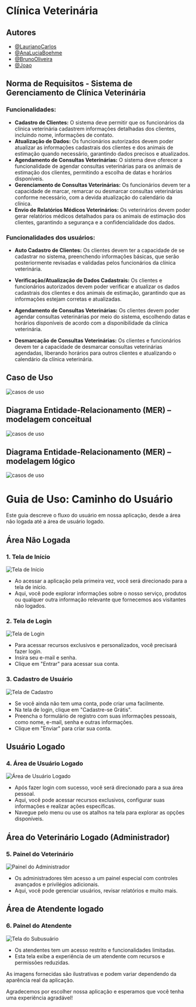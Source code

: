 
# Clínica Veterinária 

## Autores

- [@LaurianoCarlos](https://www.github.com/LaurianoCarlos)
- [@AnaLuciaBoehme](https://www.github.com/AnaLuciaBoehme)
- [@BrunoOliveira](https://www.github.com/LowNur)
- [@Joao](https://www.github.com/Joaovnb)


## Norma de Requisitos - Sistema de Gerenciamento de Clínica Veterinária

### Funcionalidades:
- **Cadastro de Clientes:** O sistema deve permitir que os funcionários da clínica veterinária cadastrem informações detalhadas dos clientes, incluindo nome, informações de contato.
- **Atualização de Dados:** Os funcionários autorizados devem poder atualizar as informações cadastrais dos clientes e dos animais de estimação quando necessário, garantindo dados precisos e atualizados.
- **Agendamento de Consultas Veterinárias:** O sistema deve oferecer a funcionalidade de agendar consultas veterinárias para os animais de estimação dos clientes, permitindo a escolha de datas e horários disponíveis.
- **Gerenciamento de Consultas Veterinárias:** Os funcionários devem ter a capacidade de marcar, remarcar ou desmarcar consultas veterinárias conforme necessário, com a devida atualização do calendário da clínica.
- **Envio de Relatórios Médicos Veterinários:** Os veterinários devem poder gerar relatórios médicos detalhados para os animais de estimação dos clientes, garantindo a segurança e a confidencialidade dos dados.

### Funcionalidades dos usuários: 
- **Auto Cadastro de Clientes:** Os clientes devem ter a capacidade de se cadastrar no sistema, preenchendo informações básicas, que serão posteriormente revisadas e validadas pelos funcionários da clínica veterinária.

- **Verificação/Atualização de Dados Cadastrais:** Os clientes e funcionários autorizados devem poder verificar e atualizar os dados cadastrais dos clientes e dos animais de estimação, garantindo que as informações estejam corretas e atualizadas.

- **Agendamento de Consultas Veterinárias:** Os clientes devem poder agendar consultas veterinárias por meio do sistema, escolhendo datas e horários disponíveis de acordo com a disponibilidade da clínica veterinária.

- **Desmarcação de Consultas Veterinárias:** Os clientes e funcionários devem ter a capacidade de desmarcar consultas veterinárias agendadas, liberando horários para outros clientes e atualizando o calendário da clínica veterinária.


## Caso de Uso
![casos de uso](src/main/webapp/resources/project/image/caso_de_uso_clinica.jpg)

## Diagrama Entidade-Relacionamento (MER) – modelagem conceitual
![casos de uso](src/main/webapp/resources/project/image/modelagem_conceitual.png)

## Diagrama Entidade-Relacionamento (MER) – modelagem lógico
![casos de uso](src/main/webapp/resources/project/image/modelagem_logica.png)




# Guia de Uso: Caminho do Usuário

Este guia descreve o fluxo do usuário em nossa aplicação, desde a área não logada até a área de usuário logado.

## Área Não Logada

### 1. Tela de Início

![Tela de Início](src/main/webapp/resources/project/image/tela_de_inicio.png)

- Ao acessar a aplicação pela primeira vez, você será direcionado para a tela de início.
- Aqui, você pode explorar informações sobre o nosso serviço, produtos ou qualquer outra informação relevante que fornecemos aos visitantes não logados.

### 2. Tela de Login

![Tela de Login](src/main/webapp/resources/project/image/tela_login.png)

- Para acessar recursos exclusivos e personalizados, você precisará fazer login.
- Insira seu e-mail e senha.
- Clique em "Entrar" para acessar sua conta.

### 3. Cadastro de Usuário

![Tela de Cadastro](src/main/webapp/resources/project/image/cadastro_usuario.png)

- Se você ainda não tem uma conta, pode criar uma facilmente.
- Na tela de login, clique em "Cadastre-se Grátis".
- Preencha o formulário de registro com suas informações pessoais, como nome, e-mail, senha e outras informações.
- Clique em "Enviar" para criar sua conta.

## Usuário Logado

### 4. Área de Usuário Logado

![Área de Usuário Logado](src/main/webapp/resources/project/image/usuario_logado.png)

- Após fazer login com sucesso, você será direcionado para a sua área pessoal.
- Aqui, você pode acessar recursos exclusivos, configurar suas informações e realizar ações específicas.
- Navegue pelo menu ou use os atalhos na tela para explorar as opções disponíveis.

##  Área do Veterinário Logado (Administrador)
### 5. Painel do Veterinário

![Painel do Administrador](src/main/webapp/resources/project/image/painel_adm.png)

- Os administradores têm acesso a um painel especial com controles avançados e privilégios adicionais.
- Aqui, você pode gerenciar usuários, revisar relatórios e muito mais.

##  Área de Atendente logado

### 6. Painel do Atendente

![Tela do Subusuário](src/main/webapp/resources/project/image/painel_atendente.png)

- Os atendentes tem um acesso restrito e funcionalidades limitadas.
- Esta tela exibe a experiência de um atendente com recursos e permissões reduzidas.

As imagens fornecidas são ilustrativas e podem variar dependendo da aparência real da aplicação.

Agradecemos por escolher nossa aplicação e esperamos que você tenha uma experiência agradável!
